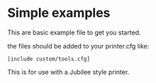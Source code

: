 # Simple examples

This are basic example file to get you started.

the files should be added to your printer.cfg like:

`[include custom/tools.cfg]`

This is for use with a Jubilee style printer.
